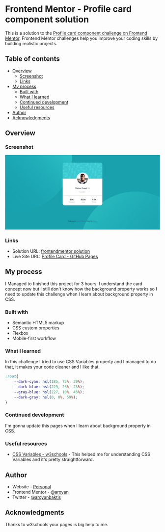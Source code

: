 # Frontend Mentor - Profile card component solution

This is a solution to the [Profile card component challenge on Frontend Mentor](https://www.frontendmentor.io/challenges/profile-card-component-cfArpWshJ). Frontend Mentor challenges help you improve your coding skills by building realistic projects. 

## Table of contents

- [Overview](#overview)
  - [Screenshot](#screenshot)
  - [Links](#links)
- [My process](#my-process)
  - [Built with](#built-with)
  - [What I learned](#what-i-learned)
  - [Continued development](#continued-development)
  - [Useful resources](#useful-resources)
- [Author](#author)
- [Acknowledgments](#acknowledgments)

## Overview


### Screenshot

![Screenshot](./screenshot.jpg)

### Links

- Solution URL: [frontendmentor solution](https://your-solution-url.com)
- Live Site URL: [Profile Card - GitHub Pages](https://arbase.github.io/profile-card/)

## My process

I Managed to finished this project for 3 hours. I understand the card concept now but I still don't know how the background property works so I need to update this challenge when I learn about background property in CSS.

### Built with

- Semantic HTML5 markup
- CSS custom properties
- Flexbox
- Mobile-first workflow

### What I learned

In this challenge I tried to use CSS Variables property and I managed to do that, it makes your code cleaner and I like that.

```css
:root{
    --dark-cyan: hsl(185, 75%, 39%);
    --dark-blue: hsl(229, 23%, 23%);
    --gray-blue: hsl(227, 10%, 46%);
    --dark-gray: hsl(0, 0%, 59%);
}
```

### Continued development

I'm gonna update this pages when I learn about background property in CSS.

### Useful resources

- [CSS Variables - w3schools](https://www.w3schools.com/css/css3_variables.asp) - This helped me for understanding CSS Variables and it's pretty straightforward.

## Author

- Website - [Personal](https://www.aroyanbakti.com)
- Frontend Mentor - [@aroyan](https://www.frontendmentor.io/profile/aroyan)
- Twitter - [@aroyanbaktis](https://www.twitter.com/aroyanbaktis)

## Acknowledgments

Thanks to w3schools your pages is big help to me.


